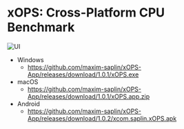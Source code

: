 # xOPS: Cross-Platform CPU Benchmark
![UI](https://github.com/maxim-saplin/xOPS-App/blob/master/Wide_img.png?raw=true)
- Windows
  - https://github.com/maxim-saplin/xOPS-App/releases/download/1.0.1/xOPS.exe
- macOS
  - https://github.com/maxim-saplin/xOPS-App/releases/download/1.0.1/xOPS.app.zip
- Android
  - https://github.com/maxim-saplin/xOPS-App/releases/download/1.0.2/xcom.saplin.xOPS.apk
 
